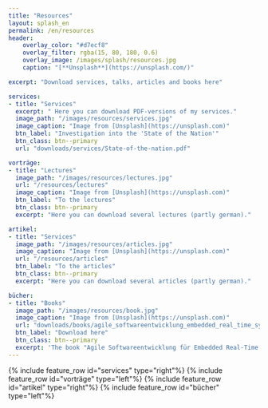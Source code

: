 ```yaml
---
title: "Resources"
layout: splash_en
permalink: /en/resources
header:
    overlay_color: "#d7ecf8"
    overlay_filter: rgba(15, 80, 180, 0.6)
    overlay_image: /images/splash/resources.jpg
    caption: "[**Unsplash**](https://unsplash.com/)"

excerpt: "Download services, talks, articles and books here"

services:
- title: "Services"
  excerpt: " Here you can download PDF-versions of my services."
  image_path: "/images/resources/services.jpg"
  image_caption: "Image from [Unsplash](https://unsplash.com)"
  btn_label: "Investigation into the 'State of the Nation'"
  btn_class: btn--primary
  url: "downloads/services/State-of-the-nation.pdf"

vorträge:
- title: "Lectures"
  image_path: "/images/resources/lectures.jpg"
  url: "/resources/lectures"
  image_caption: "Image from [Unsplash](https://unsplash.com)"
  btn_label: "To the lectures"
  btn_class: btn--primary
  excerpt: "Here you can download several lectures (partly german)."

artikel:
- title: "Services"
  image_path: "/images/resources/articles.jpg"
  image_caption: "Image from [Unsplash](https://unsplash.com)"
  url: "/resources/articles"
  btn_label: "To the articles"
  btn_class: btn--primary
  excerpt: "Here you can download several articles (partly german)."

bücher:
- title: "Books"
  image_path: "/images/resources/book.jpg"
  image_caption: "Image from [Unsplash](https://unsplash.com)"
  url: "downloads/books/agile_softwareentwicklung_embedded_real_time_systems_uml.pdf"
  btn_label: "Download here"
  btn_class: btn--primary
  excerpt: 'The book "Agile Softwareentwicklung für Embedded Real-Time Systems mit der UML" is unfortunately no longer available in stores. Therefore here as a free download'
---
```


{% include feature_row id="services" type="right"%}
{% include feature_row id="vorträge" type="left"%}
{% include feature_row id="artikel" type="right"%}
{% include feature_row id="bücher" type="left"%}